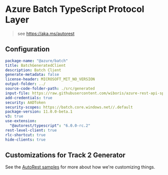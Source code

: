 # Azure Batch TypeScript Protocol Layer

> see <https://aka.ms/autorest>

## Configuration

```yaml
package-name: "@azure/batch"
title: BatchGeneratedClient
description: Batch Client
generate-metadata: false
license-header: MICROSOFT_MIT_NO_VERSION
output-folder: ../
source-code-folder-path: ./src/generated
input-file: https://raw.githubusercontent.com/wiboris/azure-rest-api-specs/SwaggerRefactor/specification/batch/data-plane/Microsoft.Batch/stable/2022-12-01/BatchService.json
add-credentials: true
security: AADToken
security-scopes: https://batch.core.windows.net//.default
package-version: 11.0.0-beta.1
v3: true
use-extension:
  "@autorest/typescript": "6.0.0-rc.2"
rest-level-client: true
rlc-shortcut: true
hide-clients: true
```

## Customizations for Track 2 Generator

See the [AutoRest samples](https://github.com/Azure/autorest/tree/master/Samples/3b-custom-transformations)
for more about how we're customizing things.
